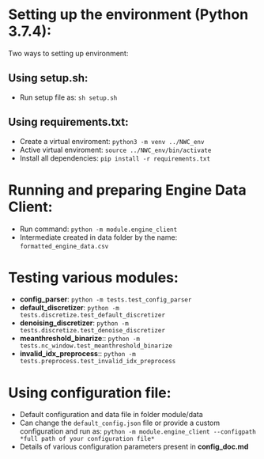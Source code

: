 # Setting up the environment (Python 3.7.4):
Two ways to setting up environment:

## Using setup.sh:
- Run setup file as: `sh setup.sh`

## Using requirements.txt:
- Create a virtual enviroment: `python3 -m venv ../NWC_env`
- Active virtual enviroment: `source ../NWC_env/bin/activate`
- Install all dependencies: `pip install -r requirements.txt`

# Running and preparing Engine Data Client:
- Run command: `python -m module.engine_client`
- Intermediate created in data folder by the name: `formatted_engine_data.csv`

# Testing various modules:
- **config_parser**: `python -m tests.test_config_parser`
- **default_discretizer**:	`python -m tests.discretize.test_default_discretizer`
- **denoising_discretizer**: `python -m tests.discretize.test_denoise_discretizer`
- **meanthreshold_binarize**:: `python -m tests.nc_window.test_meanthreshold_binarize`
- **invalid_idx_preprocess**:: `python -m tests.preprocess.test_invalid_idx_preprocess`

# Using configuration file:
- Default configuration and data file in folder module/data
- Can change the `default_config.json` file or provide a custom configuration and 
run as: `python -m module.engine_client --configpath *full path of your configuration file*`
- Details of various configuration parameters present in **config_doc.md**